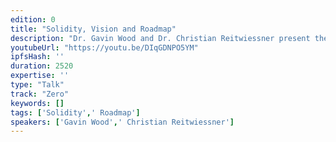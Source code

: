 ```yaml
---
edition: 0
title: "Solidity, Vision and Roadmap"
description: "Dr. Gavin Wood and Dr. Christian Reitwiessner present the vision and roadmap of Solidity, the smart contract programming language."
youtubeUrl: "https://youtu.be/DIqGDNPO5YM"
ipfsHash: ''
duration: 2520
expertise: ''
type: "Talk"
track: "Zero"
keywords: []
tags: ['Solidity',' Roadmap']
speakers: ['Gavin Wood',' Christian Reitwiessner']
---
```

